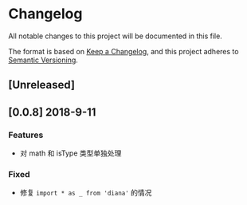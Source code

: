 # Changelog

All notable changes to this project will be documented in this file.

The format is based on [Keep a Changelog](https://keepachangelog.com/en/1.0.0/),
and this project adheres to [Semantic Versioning](https://semver.org/spec/v2.0.0.html).

## [Unreleased]

## [0.0.8] 2018-9-11

### Features

* 对 math 和 isType 类型单独处理

### Fixed

* 修复 `import * as _ from 'diana'` 的情况

